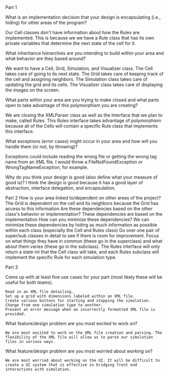 Part 1

What is an implementation decision that your design is encapsulating (i.e., hiding) for other areas of the program?

Our Cell classes don't have information about how the Rules are implemented. This is because we we have a Rule class that has its own private variables that determine the next state of the cell for it.

What inheritance hierarchies are you intending to build within your area and what behavior are they based around?

We want to have a Cell, Grid, Simulation, and Visualizer class. The Cell takes care of going to its next state. The Grid takes care of keeping track of the cell and assigning neighbors. The Simulation class takes care of updating the grid and its cells. The Visualizer class takes care of displaying the images on the screen.

What parts within your area are you trying to make closed and what parts open to take advantage of this polymorphism you are creating?

We are closing the XMLParser class as well as the Interface that we plan to make, called Rules. This Rules interface takes advantage of polymorphism because all of the Cells will contain a specific Rule class that implements this interface.

What exceptions (error cases) might occur in your area and how will you handle them (or not, by throwing)?

Exceptions could include reading the wrong file or getting the wrong tag name from an XML file. I would throw a FileNotFoundException or WrongTagNameException, for example.

Why do you think your design is good (also define what your measure of good is)?
I think the design is good because it has a good layer of abstraction, interface delegation, and encapsulation.

Part 2
How is your area linked to/dependent on other areas of the project?
The Grid is dependent on the cell and its neighbors because the Grid has access to this information
Are these dependencies based on the other class's behavior or implementation?
These dependencies are based on the implementation
How can you minimize these dependencies?
We can minimize these dependencies by hiding as much information as possible within each class (especially the Cell and Rules class)
Go over one pair of super/sub classes in detail to see if there is room for improvement. 
Focus on what things they have in common (these go in the superclass) and what about them varies (these go in the subclass).
The Rules interface will only return a state int that the Cell class will take, and each Rules subclass will implement the specific Rule for each simulation type.


Part 3

Come up with at least five use cases for your part (most likely these will be useful for both teams).

	Read in an XML file detailing. 
	Set up a grid with dimensions labeled within an XML file.
	Create various buttons for starting and stopping the simulation.
	Change from one simulation type to another.
	Present an error message when an incorrectly formatted XML file is provided.


What feature/design problem are you most excited to work on?

	We are most excited to work on the XML file creation and parsing. The flexibility of the XML file will allow us to parse our simulation files in various ways.

What feature/design problem are you most worried about working on?

	We are most worried about working on the UI. It will be difficult to create a UI system that is effective in bridging front end interactions with simulation.

